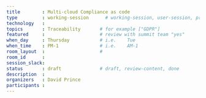 ```yaml
---
title        : Multi-cloud Compliance as code
type         : working-session      # working-session, user-session, product-session
technology   :
topics       : Traceability       # for example ["GDPR"]
featured     :                    # review with summit team "yes"
when_day     : Thursday           # i.e.    Tue
when_time    : PM-1               # i.e.    AM-1
room_layout  :                    #
room_id      :
session_slack: 
status       : draft              # draft, review-content, done
description  :
organizers   : David Prince
participants :
---
```



<!--(add intro)

## WHY

(...)

## What

(...)

## Outcomes

(...)

## References

(...)


## Previous-->
